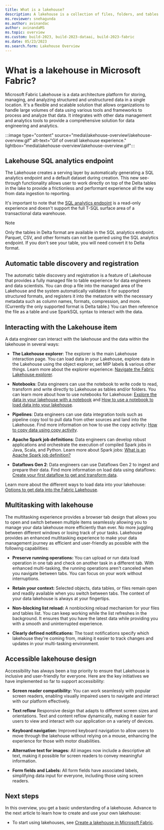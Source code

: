 ```yaml
---
title: What is a lakehouse?
description: A lakehouse is a collection of files, folders, and tables that represent a database over a data lake used by Apache Spark and SQL for big data processing.
ms.reviewer: snehagunda
ms.author: avinandac
author: avinandaMS
ms.topic: overview
ms.custom: build-2023, build-2023-dataai, build-2023-fabric
ms.date: 05/23/2023
ms.search.form: Lakehouse Overview
---
```


# What is a lakehouse in Microsoft Fabric?

Microsoft Fabric Lakehouse is a data architecture platform for storing, managing, and analyzing structured and unstructured data in a single location. It's a flexible and scalable solution that allows organizations to handle large volumes of data using various tools and frameworks to process and analyze that data. It integrates with other data management and analytics tools to provide a comprehensive solution for data engineering and analytics.

:::image type="content" source="media\lakehouse-overview\lakehouse-overview.gif" alt-text="Gif of overall lakehouse experience." lightbox="media\lakehouse-overview\lakehouse-overview.gif":::

## Lakehouse SQL analytics endpoint

The Lakehouse creates a serving layer by automatically generating a SQL analytics endpoint and a default dataset during creation. This new see-through functionality allows user to work directly on top of the Delta tables in the lake to provide a frictionless and performant experience all the way from data ingestion to reporting.

It's important to note that the [SQL analytics endpoint](lakehouse-sql-analytics-endpoint.md) is a read-only experience and doesn't support the full T-SQL surface area of a transactional data warehouse.

> [!NOTE]
> Only the tables in Delta format are available in the SQL analytics endpoint. Parquet, CSV, and other formats can not be queried using the SQL analytics endpoint. If you don't see your table, you will need convert it to Delta format.

## Automatic table discovery and registration

The automatic table discovery and registration is a feature of Lakehouse that provides a fully managed file to table experience for data engineers and data scientists. You can drop a file into the managed area of the Lakehouse and the system automatically validates it for supported structured formats, and registers it into the metastore with the necessary metadata such as column names, formats, compression, and more. (Currently the only supported format is Delta table.) You can then reference the file as a table and use SparkSQL syntax to interact with the data.

## Interacting with the Lakehouse item

A data engineer can interact with the lakehouse and the data within the lakehouse in several ways:

- **The Lakehouse explorer**: The explorer is the main Lakehouse interaction page. You can load data in your Lakehouse, explore data in the Lakehouse using the object explorer, set MIP labels & various other things. Learn more about the explorer experience: [Navigate the Fabric Lakehouse explorer](navigate-lakehouse-explorer.md).

- **Notebooks**: Data engineers can use the notebook to write code to read, transform and write directly to Lakehouse as tables and/or folders. You can learn more about how to use notebooks for Lakehouse: [Explore the data in your lakehouse with a notebook](lakehouse-notebook-explore.md) and [How to use a notebook to load data into your lakehouse](lakehouse-notebook-load-data.md).

- **Pipelines**: Data engineers can use data integration tools such as pipeline copy tool to pull data from other sources and land into the Lakehouse. Find more information on how to use the copy activity: [How to copy data using copy activity](../data-factory/copy-data-activity.md).

- **Apache Spark job definitions**: Data engineers can develop robust applications and orchestrate the execution of compiled Spark jobs in Java, Scala, and Python. Learn more about Spark jobs: [What is an Apache Spark job definition?](spark-job-definition.md)

- **Dataflows Gen 2**: Data engineers can use Dataflows Gen 2 to ingest and prepare their data. Find more information on load data using dataflows: [Create your first dataflow to get and transform data](../data-factory/create-first-dataflow-gen2.md).

Learn more about the different ways to load data into your lakehouse: [Options to get data into the Fabric Lakehouse](load-data-lakehouse.md).

## Multitasking with lakehouse

The multitasking experience provides a browser tab design that allows you to open and switch between multiple items seamlessly allowing you to manage your data lakehouse more efficiently than ever. No more juggling between different windows or losing track of your tasks. Lakehouse provides an enhanced multitasking experience to make your data management journey as efficient and user-friendly as possible with the following capabilities:

- **Preserve running operations:** You can upload or run data load operation in one tab and check on another task in a different tab. With enhanced multi-tasking, the running operations aren't canceled when you navigate between tabs. You can focus on your work without interruptions.

- **Retain your context:** Selected objects, data tables, or files remain open and readily available when you switch between tabs. The context of your data lakehouse is always at your fingertips.

- **Non-blocking list reload:** A nonblocking reload mechanism for your files and tables list. You can keep working while the list refreshes in the background. It ensures that you have the latest data while providing you with a smooth and uninterrupted experience.

- **Clearly defined notifications:** The toast notifications specify which lakehouse they're coming from, making it easier to track changes and updates in your multi-tasking environment.

## Accessible lakehouse design

Accessibility has always been a top priority to ensure that Lakehouse is inclusive and user-friendly for everyone. Here are the key initiatives we have implemented so far to support accessibility:

- **Screen reader compatibility:** You can work seamlessly with popular screen readers, enabling visually impaired users to navigate and interact with our platform effectively.

- **Text reflow** Responsive design that adapts to different screen sizes and orientations. Text and content reflow dynamically, making it easier for users to view and interact with our application on a variety of devices.

- **Keyboard navigation:** Improved keyboard navigation to allow users to move through the lakehouse without relying on a mouse, enhancing the experience for those with motor disabilities.

- **Alternative text for images:** All images now include a descriptive alt text, making it possible for screen readers to convey meaningful information.

- **Form fields and Labels:** All form fields have associated labels, simplifying data input for everyone, including those using screen readers.

## Next steps

In this overview, you get a basic understanding of a lakehouse. Advance to the next article to learn how to create and use your own lakehouse:

- To start using lakehouses, see [Create a lakehouse in Microsoft Fabric](create-lakehouse.md).
